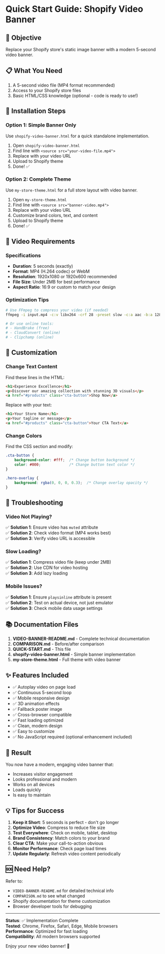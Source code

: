 # Quick Start Guide: Shopify Video Banner

## 🎯 Objective
Replace your Shopify store's static image banner with a modern 5-second video banner.

## 📋 What You Need
1. A 5-second video file (MP4 format recommended)
2. Access to your Shopify store files
3. Basic HTML/CSS knowledge (optional - code is ready to use!)

## 🚀 Installation Steps

### Option 1: Simple Banner Only
Use `shopify-video-banner.html` for a quick standalone implementation.

1. Open `shopify-video-banner.html`
2. Find line with `<source src="your-video-file.mp4">`
3. Replace with your video URL
4. Upload to Shopify theme
5. Done! ✅

### Option 2: Complete Theme
Use `my-store-theme.html` for a full store layout with video banner.

1. Open `my-store-theme.html`
2. Find line with `<source src="banner-video.mp4">`
3. Replace with your video URL
4. Customize brand colors, text, and content
5. Upload to Shopify theme
6. Done! ✅

## 🎥 Video Requirements

### Specifications
- **Duration**: 5 seconds (exactly)
- **Format**: MP4 (H.264 codec) or WebM
- **Resolution**: 1920x1080 or 1920x600 recommended
- **File Size**: Under 2MB for best performance
- **Aspect Ratio**: 16:9 or custom to match your design

### Optimization Tips
```bash
# Use FFmpeg to compress your video (if needed)
ffmpeg -i input.mp4 -c:v libx264 -crf 28 -preset slow -c:a aac -b:a 128k output.mp4

# Or use online tools:
# - HandBrake (free)
# - CloudConvert (online)
# - Clipchamp (online)
```

## 📝 Customization

### Change Text Content
Find these lines in the HTML:
```html
<h1>Experience Excellence</h1>
<p>Discover our amazing collection with stunning 3D visuals</p>
<a href="#products" class="cta-button">Shop Now</a>
```

Replace with your text:
```html
<h1>Your Store Name</h1>
<p>Your tagline or message</p>
<a href="#products" class="cta-button">Your CTA Text</a>
```

### Change Colors
Find the CSS section and modify:
```css
.cta-button {
    background-color: #fff;  /* Change button background */
    color: #000;             /* Change button text color */
}

.hero-overlay {
    background: rgba(0, 0, 0, 0.3);  /* Change overlay opacity */
}
```

## 🔧 Troubleshooting

### Video Not Playing?
✅ **Solution 1**: Ensure video has `muted` attribute  
✅ **Solution 2**: Check video format (MP4 works best)  
✅ **Solution 3**: Verify video URL is accessible  

### Slow Loading?
✅ **Solution 1**: Compress video file (keep under 2MB)  
✅ **Solution 2**: Use CDN for video hosting  
✅ **Solution 3**: Add lazy loading  

### Mobile Issues?
✅ **Solution 1**: Ensure `playsinline` attribute is present  
✅ **Solution 2**: Test on actual device, not just emulator  
✅ **Solution 3**: Check mobile data usage settings  

## 📚 Documentation Files

1. **VIDEO-BANNER-README.md** - Complete technical documentation
2. **COMPARISON.md** - Before/after comparison
3. **QUICK-START.md** - This file
4. **shopify-video-banner.html** - Simple banner implementation
5. **my-store-theme.html** - Full theme with video banner

## ✨ Features Included

- ✅ Autoplay video on page load
- ✅ Continuous 5-second loop
- ✅ Mobile responsive design
- ✅ 3D animation effects
- ✅ Fallback poster image
- ✅ Cross-browser compatible
- ✅ Fast loading optimized
- ✅ Clean, modern design
- ✅ Easy to customize
- ✅ No JavaScript required (optional enhancement included)

## 🎉 Result

You now have a modern, engaging video banner that:
- Increases visitor engagement
- Looks professional and modern
- Works on all devices
- Loads quickly
- Is easy to maintain

## 💡 Tips for Success

1. **Keep it Short**: 5 seconds is perfect - don't go longer
2. **Optimize Video**: Compress to reduce file size
3. **Test Everywhere**: Check on mobile, tablet, desktop
4. **Brand Consistency**: Match colors to your brand
5. **Clear CTA**: Make your call-to-action obvious
6. **Monitor Performance**: Check page load times
7. **Update Regularly**: Refresh video content periodically

## 🆘 Need Help?

Refer to:
- `VIDEO-BANNER-README.md` for detailed technical info
- `COMPARISON.md` to see what changed
- Shopify documentation for theme customization
- Browser developer tools for debugging

---

**Status**: ✅ Implementation Complete  
**Tested**: Chrome, Firefox, Safari, Edge, Mobile browsers  
**Performance**: Optimized for fast loading  
**Compatibility**: All modern browsers supported  

Enjoy your new video banner! 🚀
